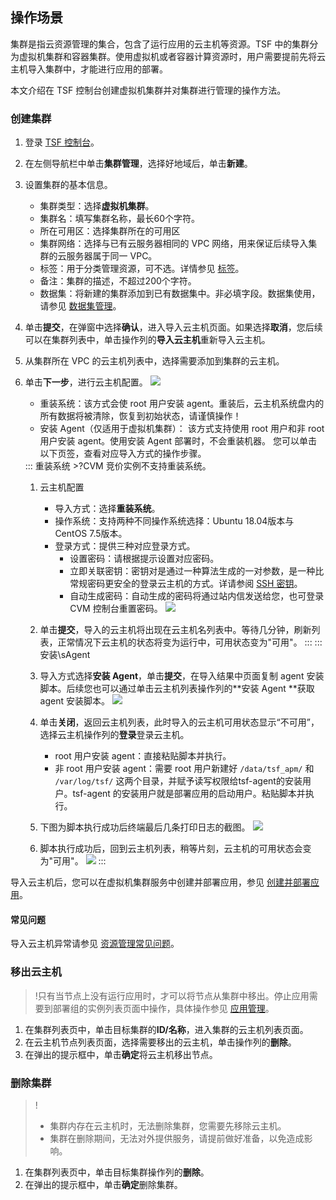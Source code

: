 ## 操作场景

集群是指云资源管理的集合，包含了运行应用的云主机等资源。TSF 中的集群分为虚拟机集群和容器集群。使用虚拟机或者容器计算资源时，用户需要提前先将云主机导入集群中，才能进行应用的部署。

本文介绍在 TSF 控制台创建虚拟机集群并对集群进行管理的操作方法。

### 创建集群

1. 登录 [TSF 控制台](https://console.cloud.tencent.com/tsf/index)。
2. 在左侧导航栏中单击**集群管理**，选择好地域后，单击**新建**。
3. 设置集群的基本信息。
   - 集群类型：选择**虚拟机集群**。
   - 集群名：填写集群名称，最长60个字符。
   - 所在可用区：选择集群所在的可用区
   - 集群网络：选择与已有云服务器相同的 VPC 网络，用来保证后续导入集群的云服务器属于同一 VPC。
   - 标签：用于分类管理资源，可不选。详情参见 [标签](https://cloud.tencent.com/document/product/649/53869)。
   - 备注：集群的描述，不超过200个字符。
   - 数据集：将新建的集群添加到已有数据集中。非必填字段。数据集使用，请参见 [数据集管理](https://cloud.tencent.com/document/product/649/38326)。
4. 单击**提交**，在弹窗中选择**确认**，进入导入云主机页面。如果选择**取消**，您后续可以在集群列表中，单击操作列的**导入云主机**重新导入云主机。
5. 从集群所在 VPC 的云主机列表中，选择需要添加到集群的云主机。
6. 单击**下一步**，进行云主机配置。
    ![](https://main.qcloudimg.com/raw/64263b917cd2f1ca39eeaabaf79147b6.png)
      - 重装系统：该方式会使 root 用户安装 agent。重装后，云主机系统盘内的所有数据将被清除，恢复到初始状态，请谨慎操作！
      - 安装 Agent（仅适用于虚拟机集群）： 该方式支持使用 root 用户和非 root 用户安装 agent。使用安装 Agent 部署时，不会重装机器。
   您可以单击以下页签，查看对应导入方式的操作步骤。 
   <dx-tabs>
   ::: 重装系统
   >?CVM 竞价实例不支持重装系统。


   1. 云主机配置
      - 导入方式：选择**重装系统**。
      - 操作系统：支持两种不同操作系统选择：Ubuntu 18.04版本与 CentOS 7.5版本。
      - 登录方式：提供三种对应登录方式。
        - 设置密码：请根据提示设置对应密码。
        - 立即关联密钥：密钥对是通过一种算法生成的一对参数，是一种比常规密码更安全的登录云主机的方式。详请参阅 [SSH 密钥](https://cloud.tencent.com/document/product/213/6092)。
        - 自动生成密码：自动生成的密码将通过站内信发送给您，也可登录 CVM 控制台重置密码。
          ![](https://qcloudimg.tencent-cloud.cn/raw/24d343583180d25b280928054da51b39.png)
   2. 单击**提交**，导入的云主机将出现在云主机名列表中。等待几分钟，刷新列表，正常情况下云主机的状态将变为运行中，可用状态变为"可用"。
      :::
      ::: 安装\sAgent

   1. 导入方式选择**安装 Agent**，单击**提交**，在导入结果中页面复制 agent 安装脚本。后续您也可以通过单击云主机列表操作列的**安装 Agent **获取 agent 安装脚本。 
      ![](https://qcloudimg.tencent-cloud.cn/raw/1110224b9f91088e17b1fcb9129fed35.png)
   2. 单击**关闭**，返回云主机列表，此时导入的云主机可用状态显示“不可用”，选择云主机操作列的**登录**登录云主机。
      - root 用户安装 agent：直接粘贴脚本并执行。
      - 非 root 用户安装 agent：需要 root 用户新建好  `/data/tsf_apm/` 和 `/var/log/tsf/` 这两个目录，并赋予读写权限给tsf-agent的安装用户。tsf-agent 的安装用户就是部署应用的启动用户。粘贴脚本并执行。
   3. 下图为脚本执行成功后终端最后几条打印日志的截图。
      ![](https://qcloudimg.tencent-cloud.cn/raw/5cbbd47ed9554ad64f0794f0bd37e1e7.png)
   4. 脚本执行成功后，回到云主机列表，稍等片刻，云主机的可用状态会变为"可用"。
      ![](https://qcloudimg.tencent-cloud.cn/raw/da7efd75f4288b1ede7819450d5679dd.png)
      :::
      </dx-tabs>

导入云主机后，您可以在虚拟机集群服务中创建并部署应用，参见 [创建并部署应用](https://cloud.tencent.com/document/product/649/15524)。



#### 常见问题

导入云主机异常请参见 [资源管理常见问题](https://cloud.tencent.com/document/product/649/20270)。





### 移出云主机

>!只有当节点上没有运行应用时，才可以将节点从集群中移出。停止应用需要到部署组的实例列表页面中操作，具体操作参见 [应用管理](https://cloud.tencent.com/document/product/649/13686)。

1. 在集群列表页中，单击目标集群的**ID/名称**，进入集群的云主机列表页面。
2. 在云主机节点列表页面，选择需要移出的云主机，单击操作列的**删除**。
3. 在弹出的提示框中，单击**确定**将云主机移出节点。



### 删除集群

>!
>
>- 集群内存在云主机时，无法删除集群，您需要先移除云主机。
>- 集群在删除期间，无法对外提供服务，请提前做好准备，以免造成影响。

1. 在集群列表页中，单击目标集群操作列的**删除**。
2. 在弹出的提示框中，单击**确定**删除集群。



